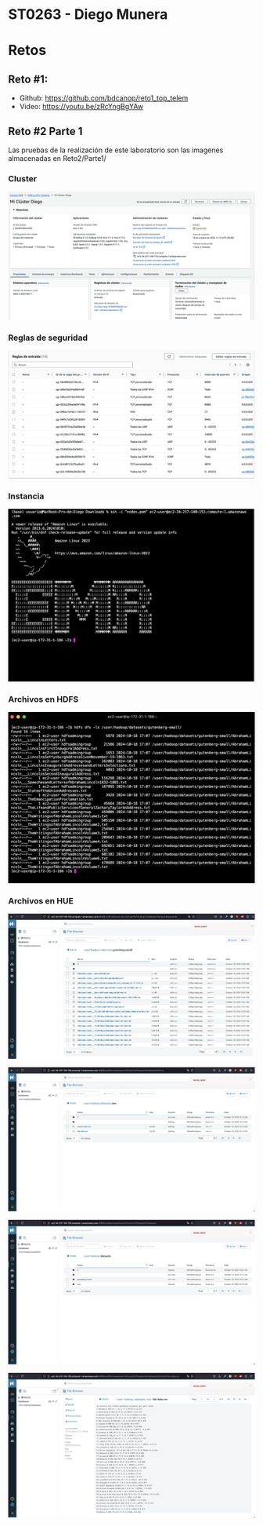 # ST0263 - Diego Munera

# Retos

## Reto #1: 
- Github: https://github.com/bdcanop/reto1_top_telem
- Video: https://youtu.be/zRcYngBgYAw

## Reto #2 Parte 1

Las pruebas de la realización de este laboratorio son las imagenes almacenadas en Reto2/Parte1/

### Cluster
![Cluster](Reto2/Parte1/Cluster%20Diego.png)

### Reglas de seguridad
![Reglas](Reto2/Parte1/Reglas%20de%20Entrada.png)

### Instancia
![Instancia](Reto2/Parte1/Entrada%20a%20la%20instancia%20EMR.png)

### Archivos en HDFS
![HDFS](Reto2/Parte1/Archivos%20en%20HDFS.png)

### Archivos en HUE
![HUE](Reto2/Parte1/Archivos%20en%20Hue.png)

![HUE](Reto2/Parte1/Carpeta%20ONU%20en%20Hue.png)

![HUE](Reto2/Parte1/Carpetas%20en%20datasets%20en%20Hue.png)

![HUE](Reto2/Parte1/Hdi-data%20en%20Hue.png)


